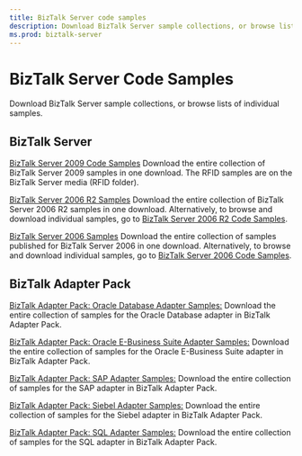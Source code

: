 ```yaml
---
title: BizTalk Server code samples
description: Download BizTalk Server sample collections, or browse lists of individual samples.
ms.prod: biztalk-server
---
```

# BizTalk Server Code Samples

Download BizTalk Server sample collections, or browse lists of individual samples.

## BizTalk Server

[BizTalk Server 2009 Code Samples](http://go.microsoft.com/fwlink/?LinkId=146129 "BizTalk Server 2009 Samples")
Download the entire collection of BizTalk Server 2009 samples in one download. The RFID samples are on the BizTalk Server media (RFID folder).

[BizTalk Server 2006 R2 Samples](http://go.microsoft.com/fwlink/?LinkId=99676 "BizTalk Server 2006 R2 Samples")
Download the entire collection of BizTalk Server 2006 R2 samples in one download. Alternatively, to browse and download individual samples, go to [BizTalk Server 2006 R2 Code Samples](http://go.microsoft.com/fwlink/?LinkId=109862).

[BizTalk Server 2006 Samples](http://go.microsoft.com/fwlink/?LinkId=109522 "BizTalk Server 2006 Samples")
Download the entire collection of samples published for BizTalk Server 2006 in one download. Alternatively, to browse and download individual samples, go to [BizTalk Server 2006 Code Samples](http://go.microsoft.com/fwlink/?LinkId=109861).

## BizTalk Adapter Pack

[BizTalk Adapter Pack: Oracle Database Adapter Samples:](https://download.microsoft.com/download/6/9/E/69EFB64E-7972-4E4D-89AF-EF78C7B1A08F/Oracle%20Database%20Adapter%20Samples.exe "BizTalk Adapter Pack: Oracle Database Adapter Samples:")
Download the entire collection of samples for the Oracle Database adapter in BizTalk Adapter Pack.

[BizTalk Adapter Pack: Oracle E-Business Suite Adapter Samples:](https://download.microsoft.com/download/8/3/6/836A5E37-2FE2-4478-BEC1-4E9D12644282/Oracle%20E-Business%20Suite%20Adapter%20Samples.exe "BizTalk Adapter Pack: Oracle E-Business Suite Adapter Samples: ")
Download the entire collection of samples for the Oracle E-Business Suite adapter in BizTalk Adapter Pack.

[BizTalk Adapter Pack: SAP Adapter Samples:](https://download.microsoft.com/download/1/3/F/13F12985-DEBB-48FD-87B0-A8B0EDD95C26/SAP%20Adapter%20Samples.exe "BizTalk Adapter Pack: SAP Adapter Samples:")
Download the entire collection of samples for the SAP adapter in BizTalk Adapter Pack.

[BizTalk Adapter Pack: Siebel Adapter Samples:](https://download.microsoft.com/download/2/0/E/20EADDDB-6CFC-4028-B238-FE23D2EF4DC5/Siebel%20Adapter%20Samples.exe "BizTalk Adapter Pack: Siebel Adapter Samples:")
Download the entire collection of samples for the Siebel adapter in BizTalk Adapter Pack.

[BizTalk Adapter Pack: SQL Adapter Samples:](https://download.microsoft.com/download/C/B/1/CB11E03F-1D3D-41D1-A2F1-F31476B3DA83/SQL%20Adapter%20Samples.exe "BizTalk Adapter Pack: SQL Adapter Samples:")
Download the entire collection of samples for the SQL adapter in BizTalk Adapter Pack.
